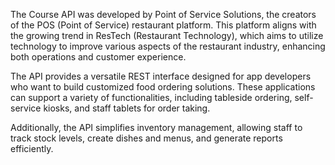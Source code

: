The Course API was developed by Point of Service Solutions, the creators of the POS (Point of Service) restaurant platform. This platform aligns with the growing trend in ResTech (Restaurant Technology), which aims to utilize technology to improve various aspects of the restaurant industry, enhancing both operations and customer experience.

The API provides a versatile REST interface designed for app developers who want to build customized food ordering solutions. These applications can support a variety of functionalities, including tableside ordering, self-service kiosks, and staff tablets for order taking.

Additionally, the API simplifies inventory management, allowing staff to track stock levels, create dishes and menus, and generate reports efficiently.
